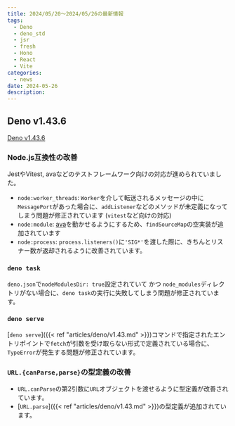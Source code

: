 ```yaml
---
title: 2024/05/20〜2024/05/26の最新情報
tags:
  - Deno
  - deno_std
  - jsr
  - fresh
  - Hono
  - React
  - Vite
categories:
  - news
date: 2024-05-26
description:
---
```


## Deno v1.43.6

[Deno v1.43.6](https://github.com/denoland/deno/releases/tag/v1.43.6)

### Node.js互換性の改善

JestやVitest, avaなどのテストフレームワーク向けの対応が進められていました。

- `node:worker_threads`: `Worker`を介して転送されるメッセージの中に`MessagePort`があった場合に、`addListener`などのメソッドが未定義になってしまう問題が修正されています (`vitest`など向けの対応)
- `node:module`: [ava](https://github.com/avajs/ava)を動かせるようにするため、`findSourceMap`の空実装が追加されています
- `node:process`: `process.listeners()`に`'SIG*'`を渡した際に、きちんとリスナー数が返却されるように改善されています。

### `deno task`

`deno.json`で`nodeModulesDir: true`設定されていて かつ `node_modules`ディレクトリがない場合に、`deno task`の実行に失敗してしまう問題が修正されています。

### `deno serve`

[`deno serve`]({{< ref "articles/deno/v1.43.md" >}})コマンドで指定されたエントリポイントで`fetch`が引数を受け取らない形式で定義されている場合に、`TypeError`が発生する問題が修正されています。

### `URL.{canParse,parse}`の型定義の改善

- `URL.canParse`の第2引数に`URL`オブジェクトを渡せるように型定義が改善されています。
- [`URL.parse`]({{< ref "articles/deno/v1.43.md" >}})の型定義が追加されています。
